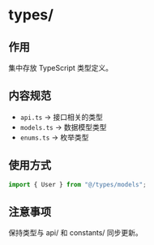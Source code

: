 # types/

## 作用

集中存放 TypeScript 类型定义。

## 内容规范

- `api.ts` → 接口相关的类型
- `models.ts` → 数据模型类型
- `enums.ts` → 枚举类型

## 使用方式

```ts
import { User } from "@/types/models";
```

## 注意事项

保持类型与 api/ 和 constants/ 同步更新。
